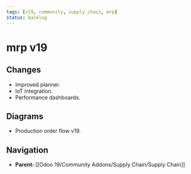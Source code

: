 ```yaml
---
tags: [v19, community, supply_chain, mrp]
status: backlog
---
```

# mrp v19

## Changes
- Improved planner.
- IoT integration.
- Performance dashboards.

## Diagrams
- Production order flow v19.






## Navigation
- **Parent:** [[Odoo 19/Community Addons/Supply Chain/Supply Chain]]
